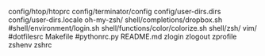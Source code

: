 config/htop/htoprc
config/terminator/config
config/user-dirs.dirs
config/user-dirs.locale
oh-my-zsh/
shell/completions/dropbox.sh
#shell/environment/login.sh
shell/functions/color/colorize.sh
shell/zsh/
vim/
#dotfilesrc
Makefile
#pythonrc.py
README.md
zlogin
zlogout
zprofile
zshenv
zshrc
